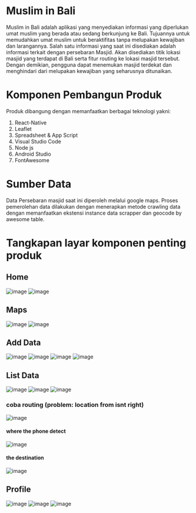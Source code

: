# Muslim in Bali
Muslim in Bali adalah aplikasi yang menyediakan informasi yang diperlukan umat muslim yang berada atau sedang berkunjung ke Bali. Tujuannya untuk memudahkan umat muslim untuk beraktifitas tanpa melupakan kewajiban dan larangannya. Salah satu informasi yang saat ini disediakan adalah informasi terkait dengan persebaran Masjid. Akan disediakan titik lokasi masjid yang terdapat di Bali serta fitur routing ke lokasi masjid tersebut. Dengan demikian, pengguna dapat menemukan masjid terdekat dan menghindari dari melupakan kewajiban yang seharusnya ditunaikan.

# Komponen Pembangun Produk
Produk dibangung dengan memanfaatkan berbagai teknologi yakni:
1. React-Native
2. Leaflet
3. Spreadsheet & App Script
4. Visual Studio Code
5. Node js
6. Android Studio
7. FontAwesome

# Sumber Data
Data Persebaran masjid saat ini diperoleh melalui google maps. Proses pemerolehan data dilakukan dengan menerapkan metode crawling data dengan memanfaatkan ekstensi instance data scrapper dan geocode by awesome table.

# Tangkapan layar komponen penting produk
## Home
![image](https://github.com/elyueich/PGPBLResponsi/assets/142762429/fd1d9e1b-5e32-45d0-b444-755986db0268)
![image](https://github.com/elyueich/PGPBLResponsi/assets/142762429/9e147e42-1a99-49f9-be39-8fa9c9ab7687)

## Maps
![image](https://github.com/elyueich/PGPBLResponsi/assets/142762429/29bac568-5221-4828-badf-a979289cdc99)
![image](https://github.com/elyueich/PGPBLResponsi/assets/142762429/d6ebeea6-c8f7-41a0-8966-d434adc8deab)


## Add Data
![image](https://github.com/elyueich/PGPBLResponsi/assets/142762429/3791406f-2d16-4436-883a-8cdcdf05c93b)
![image](https://github.com/elyueich/PGPBLResponsi/assets/142762429/66a7f51f-3c36-4beb-8476-0c004e77ff63)
![image](https://github.com/elyueich/PGPBLResponsi/assets/142762429/57cc1c1b-8773-4c85-9cc8-27871b097b4f)
![image](https://github.com/elyueich/PGPBLResponsi/assets/142762429/3ffbfe2d-ec53-4f68-9c35-ca6e45f7dc55)

## List Data
![image](https://github.com/elyueich/PGPBLResponsi/assets/142762429/7e03d0a2-b75d-45a5-b004-459e905b3f53)
![image](https://github.com/elyueich/PGPBLResponsi/assets/142762429/8559ae8c-0325-4afc-b304-daf3d172e287)
![image](https://github.com/elyueich/PGPBLResponsi/assets/142762429/834f54a3-1de7-42a5-aeb0-cd53e2de12af)

### coba routing (problem: location from isnt right)
![image](https://github.com/elyueich/PGPBLResponsi/assets/142762429/4bf50098-e64a-4a56-a3f3-ad4759623a7d)
#### where the phone detect
![image](https://github.com/elyueich/PGPBLResponsi/assets/142762429/8b6b4083-b1c7-43a8-8ba7-dbf331fd33aa)
#### the destination
![image](https://github.com/elyueich/PGPBLResponsi/assets/142762429/c54672f6-5e5c-42ac-8cbf-05c1515853f8)

## Profile
![image](https://github.com/elyueich/PGPBLResponsi/assets/142762429/043b31ab-b543-405c-90b1-4c865e739cd3)
![image](https://github.com/elyueich/PGPBLResponsi/assets/142762429/b719d651-d472-4877-af66-5b86e6aaafca)
![image](https://github.com/elyueich/PGPBLResponsi/assets/142762429/3fbdcba0-2c9f-4d42-8cb8-7764cd46a3b5)
